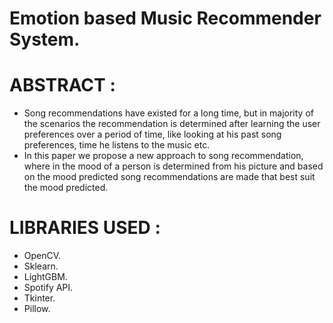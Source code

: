 # Emotion based Music Recommender System.
 
# ABSTRACT :

* Song recommendations have existed for a long time, but in majority of the scenarios the recommendation is determined after learning the user preferences over a period of time, like looking at his past song preferences, time he listens to the music etc. 
* In this paper we propose a new approach to song recommendation, where in the mood of a person is determined from his picture and based on the mood predicted song recommendations are made that best suit the mood predicted.
 
 
# LIBRARIES USED :
  * OpenCV.
  * Sklearn.
  * LightGBM.
  * Spotify API.
  * Tkinter.
  * Pillow.





